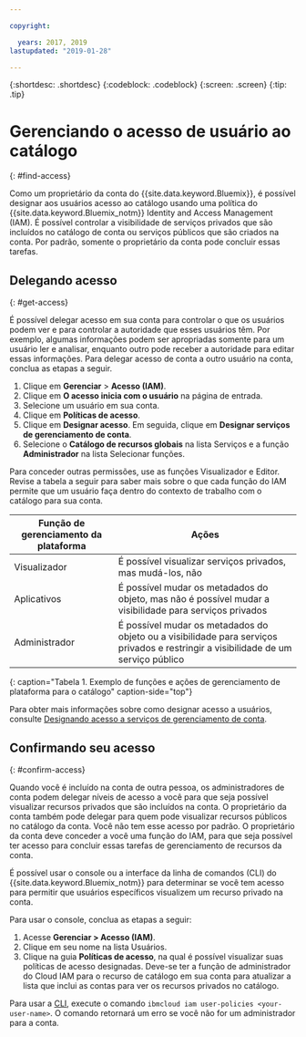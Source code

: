 ```yaml
---

copyright:

  years: 2017, 2019
lastupdated: "2019-01-28"

---
```


{:shortdesc: .shortdesc}
{:codeblock: .codeblock}
{:screen: .screen}
{:tip: .tip}

# Gerenciando o acesso de usuário ao catálogo
{: #find-access}

Como um proprietário da conta do {{site.data.keyword.Bluemix}}, é possível designar aos usuários acesso ao catálogo usando uma política do {{site.data.keyword.Bluemix_notm}} Identity and Access Management (IAM). É possível controlar a visibilidade de serviços privados que são incluídos no catálogo de conta ou serviços públicos que são criados na conta. Por padrão, somente o proprietário da conta pode concluir essas tarefas.

## Delegando acesso
{: #get-access}

É possível delegar acesso em sua conta para controlar o que os usuários podem ver e para controlar a autoridade que esses usuários têm. Por exemplo, algumas informações podem ser apropriadas somente para um usuário ler e analisar, enquanto outro pode receber a autoridade para editar essas informações. Para delegar acesso de conta a outro usuário na conta, conclua as etapas a seguir.

1. Clique em **Gerenciar** > **Acesso (IAM)**.
2. Clique em **O acesso inicia com o usuário** na página de entrada.
3. Selecione um usuário em sua conta.
4. Clique em **Políticas de acesso**.
5. Clique em **Designar acesso**. Em seguida, clique em **Designar serviços de gerenciamento de conta**.
6. Selecione o **Catálogo de recursos globais** na lista Serviços e a função **Administrador** na lista Selecionar funções.

Para conceder outras permissões, use as funções Visualizador e Editor. Revise a tabela a seguir para saber mais sobre o que cada função do IAM permite que um usuário faça dentro do contexto de trabalho com o catálogo para sua conta.

| Função de gerenciamento da plataforma | Ações                                                                                                     |
|--------------------------|-------------------------------------------------------------------------------------------------------------|
| Visualizador                   | É possível visualizar serviços privados, mas mudá-los, não                                                            |
| Aplicativos                   | É possível mudar os metadados do objeto, mas não é possível mudar a visibilidade para serviços privados                                |
| Administrador            | É possível mudar os metadados do objeto ou a visibilidade para serviços privados e restringir a visibilidade de um serviço público  |
{: caption="Tabela 1. Exemplo de funções e ações de gerenciamento de plataforma para o catálogo" caption-side="top"}

Para obter mais informações sobre como designar acesso a usuários, consulte [Designando acesso a serviços de gerenciamento de conta](/docs/iam?topic=iam-account-services).

## Confirmando seu acesso
{: #confirm-access}

Quando você é incluído na conta de outra pessoa, os administradores de conta podem delegar níveis de acesso a você para que seja possível visualizar recursos privados que são incluídos na conta. O proprietário da conta também pode delegar para quem pode visualizar recursos públicos no catálogo da conta. Você não tem esse acesso por padrão. O proprietário da conta deve conceder a você uma função do IAM, para que seja possível ter acesso para concluir essas tarefas de gerenciamento de recursos da conta.

É possível usar o console ou a interface da linha de comandos (CLI) do {{site.data.keyword.Bluemix_notm}} para determinar se você tem acesso para permitir que usuários específicos visualizem um recurso privado na conta.

Para usar o console, conclua as etapas a seguir:

  1. Acesse **Gerenciar > Acesso (IAM)**.
  2. Clique em seu nome na lista Usuários.
  3. Clique na guia **Políticas de acesso**, na qual é possível visualizar suas políticas de acesso designadas. Deve-se ter a função de administrador do Cloud IAM para o recurso de catálogo em sua conta para atualizar a lista que inclui as contas para ver os recursos privados no catálogo.


Para usar a [CLI](/docs/cli/reference/ibmcloud?topic=cloud-cli-ibmcloud_commands_iam#ibmcloud_commands_iam), execute o comando `ibmcloud iam user-policies <your-user-name>`. O comando retornará um erro se você não for um administrador para a conta.
